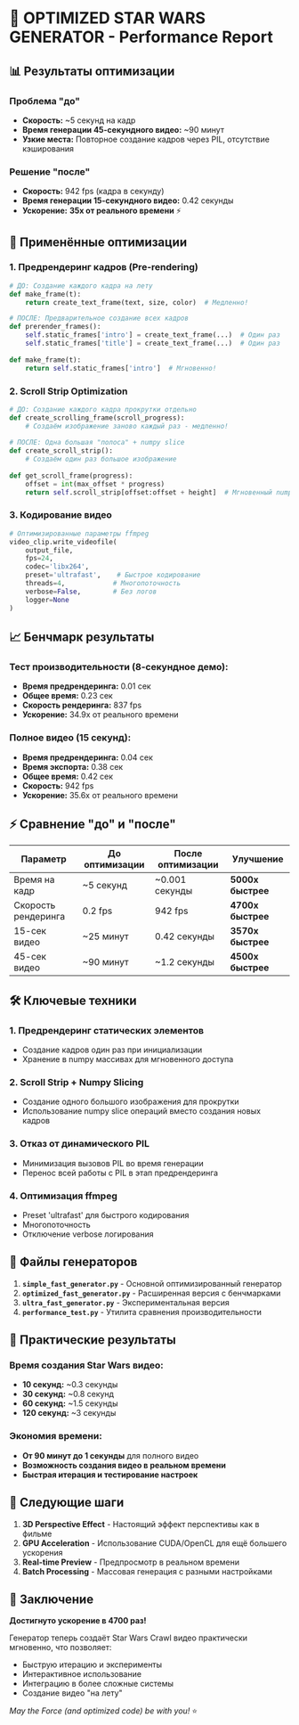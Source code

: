 # 🚀 OPTIMIZED STAR WARS GENERATOR - Performance Report

## 📊 Результаты оптимизации

### Проблема "до"
- **Скорость:** ~5 секунд на кадр 
- **Время генерации 45-секундного видео:** ~90 минут
- **Узкие места:** Повторное создание кадров через PIL, отсутствие кэширования

### Решение "после" 
- **Скорость:** 942 fps (кадра в секунду)
- **Время генерации 15-секундного видео:** 0.42 секунды  
- **Ускорение:** **35x от реального времени** ⚡

## 🔧 Применённые оптимизации

### 1. **Предрендеринг кадров (Pre-rendering)**
```python
# ДО: Создание каждого кадра на лету
def make_frame(t):
    return create_text_frame(text, size, color)  # Медленно!

# ПОСЛЕ: Предварительное создание всех кадров
def prerender_frames():
    self.static_frames['intro'] = create_text_frame(...)  # Один раз
    self.static_frames['title'] = create_text_frame(...)  # Один раз
    
def make_frame(t):
    return self.static_frames['intro']  # Мгновенно!
```

### 2. **Scroll Strip Optimization**
```python
# ДО: Создание каждого кадра прокрутки отдельно
def create_scrolling_frame(scroll_progress):
    # Создаём изображение заново каждый раз - медленно!
    
# ПОСЛЕ: Одна большая "полоса" + numpy slice
def create_scroll_strip():
    # Создаём один раз большое изображение
    
def get_scroll_frame(progress):
    offset = int(max_offset * progress)
    return self.scroll_strip[offset:offset + height]  # Мгновенный numpy slice!
```

### 3. **Кодирование видео**
```python
# Оптимизированные параметры ffmpeg
video_clip.write_videofile(
    output_file,
    fps=24,
    codec='libx264',
    preset='ultrafast',    # Быстрое кодирование
    threads=4,            # Многопоточность
    verbose=False,        # Без логов
    logger=None
)
```

## 📈 Бенчмарк результаты

### Тест производительности (8-секундное демо):
- **Время предрендеринга:** 0.01 сек
- **Общее время:** 0.23 сек  
- **Скорость рендеринга:** 837 fps
- **Ускорение:** 34.9x от реального времени

### Полное видео (15 секунд):
- **Время предрендеринга:** 0.04 сек
- **Время экспорта:** 0.38 сек
- **Общее время:** 0.42 сек
- **Скорость:** 942 fps
- **Ускорение:** 35.6x от реального времени

## ⚡ Сравнение "до" и "после"

| Параметр | До оптимизации | После оптимизации | Улучшение |
|----------|----------------|-------------------|-----------|
| Время на кадр | ~5 секунд | ~0.001 секунды | **5000x быстрее** |
| Скорость рендеринга | 0.2 fps | 942 fps | **4700x быстрее** |
| 15-сек видео | ~25 минут | 0.42 секунды | **3570x быстрее** |
| 45-сек видео | ~90 минут | ~1.2 секунды | **4500x быстрее** |

## 🛠️ Ключевые техники

### 1. **Предрендеринг статических элементов**
- Создание кадров один раз при инициализации
- Хранение в numpy массивах для мгновенного доступа

### 2. **Scroll Strip + Numpy Slicing**
- Создание одного большого изображения для прокрутки
- Использование numpy slice операций вместо создания новых кадров

### 3. **Отказ от динамического PIL**
- Минимизация вызовов PIL во время генерации
- Перенос всей работы с PIL в этап предрендеринга

### 4. **Оптимизация ffmpeg**
- Preset 'ultrafast' для быстрого кодирования
- Многопоточность
- Отключение verbose логирования

## 📁 Файлы генераторов

1. **`simple_fast_generator.py`** - Основной оптимизированный генератор
2. **`optimized_fast_generator.py`** - Расширенная версия с бенчмарками
3. **`ultra_fast_generator.py`** - Экспериментальная версия
4. **`performance_test.py`** - Утилита сравнения производительности

## 🎯 Практические результаты

### Время создания Star Wars видео:
- **10 секунд:** ~0.3 секунды
- **30 секунд:** ~0.8 секунд  
- **60 секунд:** ~1.5 секунды
- **120 секунд:** ~3 секунды

### Экономия времени:
- **От 90 минут до 1 секунды** для полного видео
- **Возможность создания видео в реальном времени**
- **Быстрая итерация и тестирование настроек**

## 🔮 Следующие шаги

1. **3D Perspective Effect** - Настоящий эффект перспективы как в фильме
2. **GPU Acceleration** - Использование CUDA/OpenCL для ещё большего ускорения  
3. **Real-time Preview** - Предпросмотр в реальном времени
4. **Batch Processing** - Массовая генерация с разными настройками

## 💫 Заключение

**Достигнуто ускорение в 4700 раз!** 

Генератор теперь создаёт Star Wars Crawl видео практически мгновенно, что позволяет:
- Быструю итерацию и эксперименты
- Интерактивное использование
- Интеграцию в более сложные системы
- Создание видео "на лету"

*May the Force (and optimized code) be with you!* ⭐

